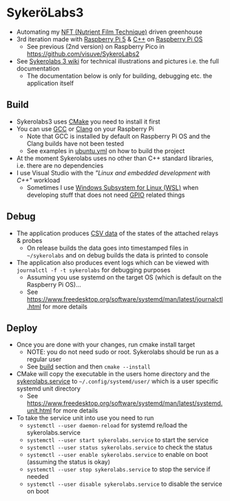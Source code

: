 # SykeröLabs3

- Automating my [NFT (Nutrient Film Technique)](https://en.wikipedia.org/wiki/Nutrient_film_technique) driven greenhouse
- 3rd iteration made with [Raspberry Pi 5](https://www.raspberrypi.com/products/raspberry-pi-5/) & [C++](https://en.wikipedia.org/wiki/C%2B%2B) on [Raspberry Pi OS](https://www.raspberrypi.com/software/)
	- See previous (2nd version) on Raspberry Pico in https://github.com/visuve/SykeroLabs2 
- See [Sykerolabs 3 wiki](https://github.com/visuve/SykeroLabs3/wiki) for technical illustrations and pictures i.e. the full documentation
	- The documentation below is only for building, debugging etc. the application itself

## Build

- Sykerolabs3 uses [CMake](https://cmake.org/) you need to install it first
- You can use [GCC](https://gcc.gnu.org/) or [Clang](https://clang.llvm.org/) on your Raspberry Pi
	- Note that GCC is installed by default on Raspberry Pi OS and the Clang builds have not been tested 
	- See examples in [ubuntu.yml](https://github.com/visuve/SykeroLabs3/blob/master/.github/workflows/ubuntu.yml) on how to build the project
- At the moment Sykerolabs uses no other than C++ standard libraries, i.e. there are no dependencies
- I use Visual Studio with the *"Linux and embedded development with C++"* workload
	- Sometimes I use [Windows Subsystem for Linux (WSL)](https://learn.microsoft.com/en-us/windows/wsl/about) when developing stuff that does not need [GPIO](https://en.wikipedia.org/wiki/General-purpose_input/output) related things

## Debug

- The application produces [CSV data](https://en.wikipedia.org/wiki/Comma-separated_values) of the states of the attached relays & probes
	- On release builds the data goes into timestamped files in ``~/sykerolabs`` and on debug builds the data is printed to console
- The application also produces event logs which can be viewed with ``journalctl -f -t sykerolabs`` for debugging purposes
	- Assuming you use systemd on the target OS (which is default on the Raspberry Pi OS)...
	- See https://www.freedesktop.org/software/systemd/man/latest/journalctl.html for more details

## Deploy

- Once you are done with your changes, run cmake install target
	- NOTE: you do not need sudo or root. Sykerolabs should be run as a regular user
	- See [build](#Build) section and then ``cmake --install``
- CMake will copy the executable in the users home directory and the [sykerolabs.service](https://github.com/visuve/SykeroLabs3/tree/master/src/sykerolabs.service) to ``~/.config/systemd/user/`` which is a user specific systemd unit directory
	-  See https://www.freedesktop.org/software/systemd/man/latest/systemd.unit.html for more details
- To take the service unit into use you need to run
	- ``systemctl --user daemon-reload`` for systemd re/load the sykerolabs.service
	- ``systemctl --user start sykerolabs.service`` to start the service
	- ``systemctl --user status sykerolabs.service`` to check the status
	- ``systemctl --user enable sykerolabs.service`` to enable on boot (assuming the status is okay)
	- ``systemctl --user stop sykerolabs.service`` to stop the service if needed
	- ``systemctl --user disable sykerolabs.service`` to disable the service on boot
